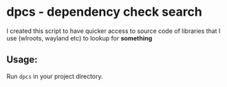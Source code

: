 # dpcs - dependency check search

I created this script to have quicker access to source code of libraries that I use (wlroots, wayland etc) to lookup for **something**


## Usage:

Run ``dpcs`` in your project directory.
